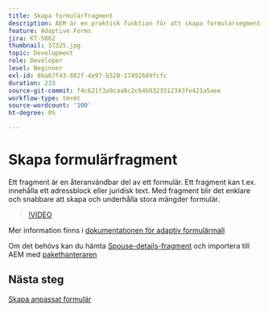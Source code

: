 ```yaml
---
title: Skapa formulärfragment
description: AEM är en praktisk funktion för att skapa formulärsegment som en panel eller en grupp fält endast en gång och återanvända dem i anpassade formulär.
feature: Adaptive Forms
jira: KT-5862
thumbnail: 37325.jpg
topic: Development
role: Developer
level: Beginner
exl-id: 86a67f43-882f-4e97-b528-17492689fcfc
duration: 233
source-git-commit: f4c621f3a9caa8c2c64b8323312343fe421a5aee
workflow-type: tm+mt
source-wordcount: '100'
ht-degree: 0%

---
```


# Skapa formulärfragment

Ett fragment är en återanvändbar del av ett formulär. Ett fragment kan t.ex. innehålla ett adressblock eller juridisk text. Med fragment blir det enklare och snabbare att skapa och underhålla stora mängder formulär.


>[!VIDEO](https://video.tv.adobe.com/v/37325?quality=12&learn=on)



Mer information finns i [dokumentationen för adaptiv formulärmall](https://experienceleague.adobe.com/docs/experience-manager-65/forms/adaptive-forms-basic-authoring/adaptive-form-fragments.html)

Om det behövs kan du hämta [Spouse-details-fragment](assets/spouse-details-fragment.zip) och importera till AEM med [pakethanteraren](http://localhost:4502/crx/packmgr/index.jsp)

## Nästa steg

[Skapa anpassat formulär](./create-adaptive-form.md)
